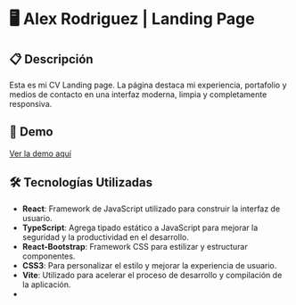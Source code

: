 # 🖥️ Alex Rodriguez | Landing Page

## 📋 Descripción

Esta es mi CV Landing page. La página destaca mi experiencia, portafolio y medios de contacto en una interfaz moderna, limpia y completamente responsiva.

## 🚀 Demo

[Ver la demo aquí](https://alexrp202.github.io/mi-cv/)

## 🛠️ Tecnologías Utilizadas

- **React**: Framework de JavaScript utilizado para construir la interfaz de usuario.
- **TypeScript**: Agrega tipado estático a JavaScript para mejorar la seguridad y la productividad en el desarrollo.
- **React-Bootstrap**: Framework CSS para estilizar y estructurar componentes.
- **CSS3**: Para personalizar el estilo y mejorar la experiencia de usuario.
- **Vite**: Utilizado para acelerar el proceso de desarrollo y compilación de la aplicación.
- 
